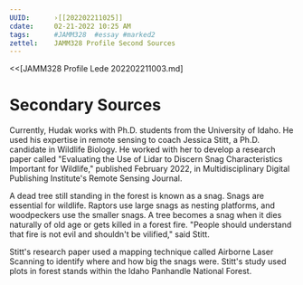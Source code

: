 ```yaml
---
UUID:      ›[[202202211025]] 
cdate:     02-21-2022 10:25 AM
tags:      #JAMM328  #essay #marked2 
zettel:    JAMM328 Profile Second Sources
---
```

<<[JAMM328 Profile Lede 202202211003.md]
# Secondary Sources

Currently, Hudak works with Ph.D. students from the University of Idaho. He used his expertise in remote sensing to coach Jessica Stitt, a Ph.D. candidate in Wildlife Biology. He worked with her to develop a research paper called "Evaluating the Use of Lidar to Discern Snag Characteristics Important for Wildlife," published February 2022, in Multidisciplinary Digital Publishing Institute's Remote Sensing Journal. 

A dead tree still standing in the forest is known as a snag. Snags are essential for wildlife. Raptors use large snags as nesting platforms, and woodpeckers use the smaller snags. A tree becomes a snag when it dies naturally of old age or gets killed in a forest fire. "People should understand that fire is not evil and shouldn't be vilified," said Stitt.

Stitt's research paper used a mapping technique called Airborne Laser Scanning to identify where and how big the snags were. Stitt's study used plots in forest stands within the Idaho Panhandle National Forest.